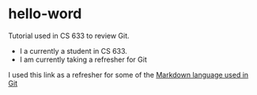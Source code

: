 # hello-word
Tutorial used in CS 633 to review Git.

* I a currently a student in CS 633.
* I am currently taking a refresher for Git

I used this link as a refresher for some of the 
[Markdown language used in Git](https://github.com/adam-p/markdown-here/wiki/Markdown-Cheatsheet "cheat")
